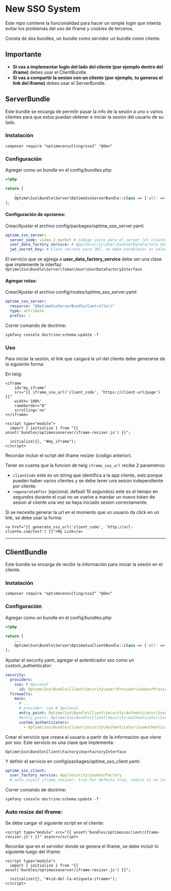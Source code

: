 # New SSO System

Este repo contiene la funcionalidad para hacer un simple login que intenta evitar los problemas del
uso de iframe y cookies de terceros.

Consta de dos bundles, un bundle como servidor un bundle como cliente.

## Importante

* **Si vas a implementar login del lado del cliente (por ejemplo dentro del iframe)** debes usar el ClientBundle.
* **Si vas a compartir la sesion con un cliente (por ejemplo, tu generas el link del iframe)** debes usar el
  ServerBundle.

## ServerBundle

Este bundle se encarga de permitir pasar la info de la sesión a uno o varios clientes para que estos puedan
obtener e iniciar la sesion del usuario de su lado.

### Instalación

```
composer require "optimeconsulting/sso2" "@dev"
```

### Configuración

Agregar como un bundle en el config/bundles.php:

```php
<?php

return [
    ...
    Optime\Sso\Bundle\Server\OptimeSsoServerBundle::class => ['all' => true],
];
```

#### Configuración de opciones:

Crear/Ajustar el archivo config/packages/optime_sso_server.yaml:

```yaml
optime_sso_server:
  server_code: video_2_market # Codigo unico para el server (el cliente puedo conectarse a varios servers).
  user_data_factory_service: # App\Security\User\SsoUserDataFactory Servicio que genera la data necesaria para la sesión.
  jwt_secret_key: # Clave secreta para JWT, se debe establecer un valor
```

El servicio que se agrega a **user_data_factory_service** debe ser una clase que implemente la interfaz:
`Optime\Sso\Bundle\Server\Token\User\UserDataFactoryInterface`

#### Agregar rutas:

Crear/Ajustar el archivo config/routes/optime_sso_server.yaml:

```yaml
optime_sso_server:
  resource: "@OptimeSsoServerBundle/Controller/"
  type: attribute
  prefix: /
```

Correr comando de doctrine:

```
symfony console doctrine:schema:update -f
```

### Uso

Para iniciar la sesión, el link que cargará la url del cliente debe generarse de la siguiente forma:

En twig:

```jinja
<iframe 
    id="my_iframe" 
    src="{{ iframe_sso_url('client_code', 'https://client-url/page') }}"
    width='100%'
    rameborder="0"
    scrolling='no'
></iframe>

<script type="module">
  import { initialize } from "{{ asset('bundles/optimessoserver/iframe-resizer.js') }}";

  initialize({}, "#my_iframe");
</script>
```

Recordar incluir el script del iframe resizer (codigo anterior).

Tener en cuenta que la funcion de twig `iframe_sso_url` recibe 2 parametros:

* `clientCode` este es un string que identifica a la app cliente, esto porque pueden haber varios clientes
  y se debe tener una sesion independiente por cliente.
* `regenerateAfter` (opcional, default 10 segundos) este es el tiempo en segundos durante el cual no se
  vuelve a mandar un nuevo token de sesion al cliente una vez se haya iniciado sesión correctamente.

Si se necesita generar la url en el momento que un usuario da click en un link, se debe usar la forma:

```jinja
<a href="{{ generate_sso_url('client_code', 'http://url-cliente.com/test') }}">My Link</a>
```

<hr>

## ClientBundle

Este bundle se encarga de recibir la información para iniciar la sesión en el cliente.

### Instalación

```
composer require "optimeconsulting/sso2" "@dev"
```

### Configuración

Agregar como un bundle en el config/bundles.php:

```php
<?php

return [
    ...
    Optime\Sso\Bundle\Server\OptimeSsoClientBundle::class => ['all' => true],
];
```

Ajustar el security.yaml, agregar el autenticador sso como un custom_authenticator:

```yaml
security:
  providers:
    sso: # Opcional
      id: Optime\Sso\Bundle\Client\Security\User\Provider\SsoUserProvider
  firewalls:
    main:
      # ...
      # provider: sso # Opcional. 
      entry_point: Optime\Sso\Bundle\Client\Security\Authenticator\SsoAuthenticator
      #entry_point: Optime\Sso\Bundle\Client\Security\Authenticator\SsoEntryPoint
      custom_authenticators:
        - Optime\Sso\Bundle\Client\Security\Authenticator\SsoAuthenticator
```

Crear el servicio que creara al usuario a partir de la informacion que viene por sso.
Este servicio es una clase que implementa:

`Optime\Sso\Bundle\Client\Factory\UserFactoryInterface`

Y definir el servicio en config/packages/optime_sso_client.yaml:

```yaml
optime_sso_client:
  user_factory_service: App\Security\SsoUserFactory
  # auto_inject_iframe_resizer: true Por defecto true, indica si se incluye el script de iframe resize automaticamente 
```

Correr comando de doctrine:

```
symfony console doctrine:schema:update -f
```

### Auto resize del iframe:

Se debe cargar el siguiente script en el cliente:

```jinja
<script type="module" src="{{ asset('bundles/optimessoclient/iframe-resizer.js') }}" async></script>
```

Recordar que en el servidor donde se genera el iframe, se debe incluir lo siguiente luego del iframe:

```jinja
<script type="module">
  import { initialize } from "{{ asset('bundles/optimessoserver/iframe-resizer.js') }}";

  initialize({}, "#<id-del-la-etiqueta-iframe>");
</script>
```

